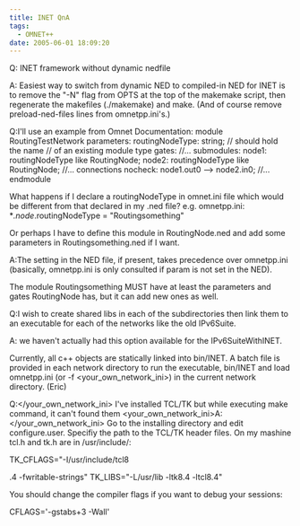 ```yaml
---
title: INET QnA
tags:
  - OMNET++
date: 2005-06-01 18:09:20
---
```


Q: INET framework without dynamic nedfile

A: Easiest way to switch from dynamic NED to compiled-in NED for INET is
to remove the "-N" flag from OPTS at the top of the makemake script, then
regenerate the makefiles (./makemake) and make.  (And of course remove
preload-ned-files lines from omnetpp.ini's.)

Q:I'll use an example from Omnet Documentation:
module RoutingTestNetwork
    parameters:
        routingNodeType: string; // should hold the name
                                  // of an existing module type
    gates: //...
    submodules:
        node1: routingNodeType like RoutingNode;
        node2: routingNodeType like RoutingNode;
        //...
    connections nocheck:
        node1.out0 --> node2.in0;
        //...
endmodule

What happens if I declare a routingNodeType in omnet.ini file which would be different from that declared in my .ned file?
e.g. omnetpp.ini:
**.node*.routingNodeType = "Routingsomething"

Or perhaps I have to define this module in RoutingNode.ned and add some parameters in Routingsomething.ned if I want.

A:The setting in the NED file, if present, takes precedence over omnetpp.ini
(basically, omnetpp.ini is only consulted if param is not set in the NED).

The module Routingsomething MUST have at least the parameters and gates
RoutingNode has, but it can add new ones as well.

Q:I wish to create shared libs in each of the subdirectories then link them to an executable for each of the networks like the old IPv6Suite.

A: we haven't actually had this option available for the IPv6SuiteWithINET.

Currently, all c++ objects are statically linked into bin/INET. A batch file is provided in each network directory to run the executable, bin/INET and load omnetpp.ini (or -f <your_own_network_ini>) in the current network directory. (Eric)

Q:</your_own_network_ini> I've installed TCL/TK but while executing make command, it can't found them
<your_own_network_ini>A:</your_own_network_ini> Go to the installing directory and edit configure.user. Specifiy the path to
the TCL/TK header files. On my mashine tcl.h and tk.h are in /usr/include/:

TK_CFLAGS="-I/usr/include/tcl8 <div id="mb_0"><wbr>.4 -fwritable-strings"
TK_LIBS="-L/usr/lib -ltk8.4 -ltcl8.4"

You should change the compiler flags if you want to debug your sessions:

CFLAGS='-gstabs+3 -Wall'</div>